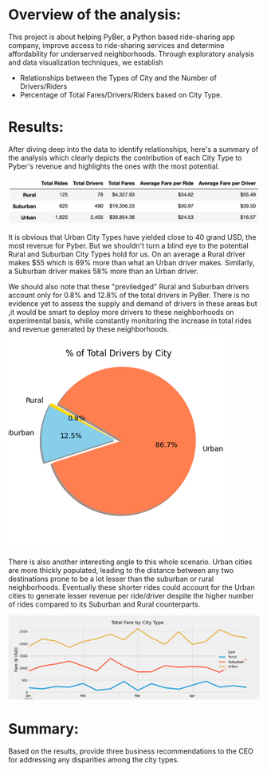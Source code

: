 # Overview of the analysis: 
  This project is about helping PyBer, a Python based ride-sharing app company, improve access to ride-sharing services and determine affordability for underserved neighborhoods. Through exploratory analysis and data visualization techniques, we establish  
  * Relationships between the Types of City and the Number of Drivers/Riders 
  * Percentage of Total Fares/Drivers/Riders based on City Type.

# Results: 
  After diving deep into the data to identify relationships, here's a summary of the analysis which clearly depicts the contribution of each City Type to Pyber's revenue and highlights the ones with the most potential.
  
  <p><img src="https://github.com/yazhcodes/PyBer_Analysis/blob/main/Resources/Summary%20Dataframe.png"></p>
  
  It is obvious that Urban City Types have yielded close to 40 grand USD, the most revenue for Pyber. But we shouldn't turn a blind eye to the potential Rural and Suburban City Types hold for us. On an average a Rural driver makes $55 which is 69% more than what an Urban driver makes. Similarly, a Suburban driver makes 58% more than an Urban driver. 
  
 We should also note that these "previledged" Rural and Suburban drivers account only for 0.8% and 12.8% of the total drivers in PyBer. There is no evidence yet to assess the supply and demand of drivers in these areas but ,it would be smart to deploy more drivers to these neighborhoods on experimental basis, whiile constantly monitoring the increase in total rides and revenue generated by these neighborhoods.  
 <img src="https://github.com/yazhcodes/PyBer_Analysis/blob/main/Resources/Fig7.png"></p>
  
  There is also another interesting angle to this whole scenario. Urban cities are more thickly populated, leading to the distance between any two destinations prone to be a lot lesser than the suburban or rural neighborhoods. Eventually these shorter rides could account for the Urban cities to generate lesser revenue per ride/driver despite the higher number of rides compared to its Suburban and Rural counterparts.
  
  <p><img src="https://github.com/yazhcodes/PyBer_Analysis/blob/main/Resources/PyBer_fare_summary.png"></p>
  

# Summary: 
  Based on the results, provide three business recommendations to the CEO for addressing any disparities among the city types.
